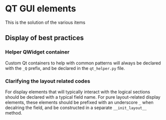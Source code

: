 # QT GUI elements

This is the solution of the various items 



## Display of best practices

### Helper QWidget container

Custom Qt containers to help with common patterns will always be declared with
the `_Q` prefix, and be declared in the `qt_helper.py` file.

### Clarifying the layout related codes

For display elements that will typically interact with the logical sections
should be declared with a typical field name. For pure layout-related display
elements, these elements should be prefixed with an underscore `_` when
decalring the field, and be constructed in a separate `__init_layout__` method.

